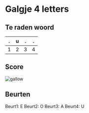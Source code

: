 # Galgje 4 letters

## Te raden woord

|.|u|.|.|
|-|-|-|-|
|1|2|3|4|

## Score
![gallow](./images/4.png)

## Beurten
Beurt1: E
Beurt2: O
Beurt3: A
Beurt4: U